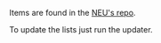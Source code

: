 Items are found in the [NEU's repo](https://github.com/NotEnoughUpdates/NotEnoughUpdates-REPO/tree/master/items).

To update the lists just run the updater.
